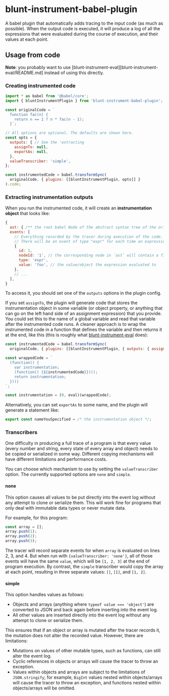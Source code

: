 # blunt-instrument-babel-plugin

A babel plugin that automatically adds tracing to the input code (as much as possible).
When the output code is executed, it will produce a log of all the expressions that were evaluated during the course of execution, and their values at each point.

## Usage from code

**Note**: you probably want to use [blunt-instrument-eval][blunt-instrument-eval/README.md] instead of using this directly.

### Creating instrumented code

```javascript
import * as babel from '@babel/core';
import { bluntInstrumentPlugin } from 'blunt-instrument-babel-plugin';

const originalCode = `
  function fac(n) {
    return n == 1 ? n * fac(n - 1);
  }`;

// All options are optional. The defaults are shown here.
const opts = {
  outputs: { // See the 'extracting
    assignTo: null,
    exportAs: null,
  },
  valueTranscriber: 'simple',
};

const instrumentedCode = babel.transformSync(
  originalCode, { plugins: [[bluntInstrumentPlugin, opts]] }
).code;
```

### Extracting instrumentation outputs

When you run the instrumented code, it will create an **instrumentation object** that looks like:

```javascript
{
  ast: { /** the root babel Node of the abstract syntax tree of the original code */ },
  events: [
    // Everything recorded by the tracer during execution of the code.
    // There will be an event of type "expr" for each time an expression was evaluated.
    {
      id: 1,
      nodeId: '1', // the corresponding node in `ast` will contain a field `extra.biNodeId` that matches this
      type: 'expr',
      value: 'foo', // the value/object the expression evaluated to
    },
    // ...
  ],
}
```

To access it, you should set one of the `outputs` options in the plugin config.

If you set `assignTo`, the plugin will generate code that stores the instrumentation object in some variable (or object property, or anything that can go on the left hand side of an assignment expression) that you provide.
You could set this to the name of a global variable and read that variable after the instrumented code runs.
A cleaner approach is to wrap the instrumented code in a function that defines the variable and then returns it at the end, like this (this is roughly what [blunt-instrument-eval][blunt-instrument-eval] does):

```javascript
const instrumentedCode = babel.transformSync(
  originalCode, { plugins: [[bluntInstrumentPlugin, { outputs: { assignTo: 'instrumentation' }}]]});

const wrappedCode = `
  (function() {
    var instrumentation;
    (function() {${instrumentedCode}})();
    return instrumentation;
  })()
`;

const instrumentation = (0, eval)(wrappedCode);
```

Alternatively, you can set `exportAs` to some name, and the plugin will generate a statement like:

```javascript
export const nameYouSpecified = /* the instrumentation object */;
```

### Transcribers

One difficulty in producing a full trace of a program is that every value (every number and string, every state of every array and object) needs to be copied or serialized in some way.
Different copying mechanisms will have different limitations and performance costs.

You can choose which mechanism to use by setting the `valueTranscriber` option.
The currently supported options are `none` and `simple`.

#### none

This option causes all values to be put directly into the event log without any attempt to clone or serialize them.
This will work fine for programs that only deal with immutable data types or never mutate data.

For example, for this program:

```javascript
const array = [];
array.push(1);
array.push(2);
array.push(3);
```

The tracer will record separate events for when `array` is evaluated on lines 2, 3, and 4.
But when run with `{valueTranscriber: 'none'}`, all of those events will have the same `value`, which will be `[1, 2, 3]` at the end of program execution.
By contrast, the `simple` transcriber would copy the array at each point, resulting in three separate values: `[]`, `[1]`, and `[1, 2]`.

#### simple

This option handles values as follows:

- Objects and arrays (anything where `typeof value === 'object'`) are converted to JSON and back again before inserting into the event log.
- All other values are inserted directly into the event log without any attempt to clone or serialize them.

This ensures that if an object or array is mutated after the tracer records it, the mutation does not alter the recorded value.
However, there are limitations:

- Mutations on values of other mutable types, such as functions, can still alter the event log.
- Cyclic references in objects or arrays will cause the tracer to throw an exception.
- Values within objects and arrays are subject to the limitations of `JSON.stringify`; for example, `BigInt` values nested within objects/arrays will cause the tracer to throw an exception, and functions nested within objects/arrays will be omitted.

[blunt-instrument-eval]: ../blunt-instrument-eval/README.md
